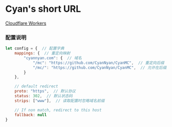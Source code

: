 # Cyan's short URL

[Cloudflare Workers](https://developers.cloudflare.com/workers/)

### 配置说明

```js
let config = {  // 配置字典
    mappings: {  // 重定向映射
        "cyannyan.com": {  // 域名
            "/mc": "https://github.com/CyanNyan/CyanMC",  // 重定向后缀
            "/mc/": "https://github.com/CyanNyan/CyanMC",  // 允许在后缀之后加任意长度的内容
        }
    },

    // default redirect
    proto: "https",  // 默认协议
    status: 302,  // 默认状态码
    strips: ["www"],  // 读取配置时忽略域名前缀

    // If non match, redirect to this host
    fallback: null
}
```
